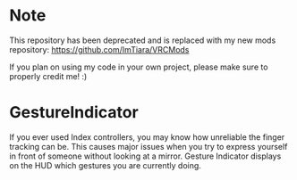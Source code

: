 # Note
This repository has been deprecated and is replaced with my new mods repository:
https://github.com/ImTiara/VRCMods

If you plan on using my code in your own project, please make sure to properly credit me! :)

# GestureIndicator
If you ever used Index controllers, you may know how unreliable the finger tracking can be.
This causes major issues when you try to express yourself in front of someone without looking at a mirror.
Gesture Indicator displays on the HUD which gestures you are currently doing.
